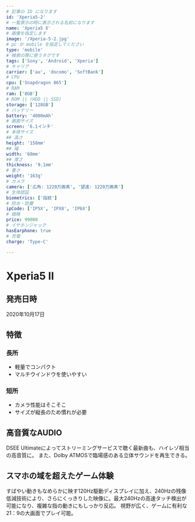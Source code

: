 ```yaml
---
# 記事の ID になります
id: 'Xperia5-2'
# 一覧表示の時に表示される名前になります
name: 'Xperia5 Ⅱ'
# 画像を指定します
image: '/Xperia-5-2.jpg'
# pc か mobile を指定してください
type: 'mobile'
# 検索の際に使うタグです
tags: ['Sony', 'Android', 'Xperia']
# キャリア
carrier: ['au', 'docomo', 'SoftBank']
# CPU
cpu: ['Snapdragon 865']
# RAM
ram: ['8GB']
# ROM || (HDD || SSD)
storage: ['128GB']
# バッテリー
battery: '4000mAh'
# 画面サイズ
screen: '6.1インチ'
# 本体サイズ
## 高さ
height: '158mm'
## 幅
width: '68mm'
## 厚さ
thickness: '9.1mm'
# 重さ
weight: '163g'
# カメラ
camera: ['広角: 1220万画素', '望遠: 1220万画素']
# 生体認証
biometrics: ['指紋']
# 防水・防塵
ipCode: ['IP5X', 'IPX8', 'IP6X']
# 価格
price: 99000
# イヤホンジャック
hasEarphone: true
# 充電
charge: 'Type-C'

---
```


# Xperia5 Ⅱ

## 発売日時

2020年10月17日
  
## 特徴

### 長所

- 軽量でコンパクト
- マルチウインドウを使いやすい

### 短所

- カメラ性能はそこそこ
- サイズが縦長のため慣れが必要

## 高音質なAUDIO

DSEE Ultimateによってストリーミングサービスで聴く最新曲も、ハイレゾ相当の高音質に。
また、Dolby ATMOSで臨場感のある立体サウンドを再生できる。

## スマホの域を超えたゲーム体験

すばやい動きもなめらかに映す120Hz駆動ディスプレイに加え、240Hzの残像低減技術により、さらにくっきりした映像に。最大240Hzの高速タッチ検出が可能になり、複雑な指の動きにもしっかり反応。
視野が広く、ゲームに有利な21：9の大画面でプレイ可能。
